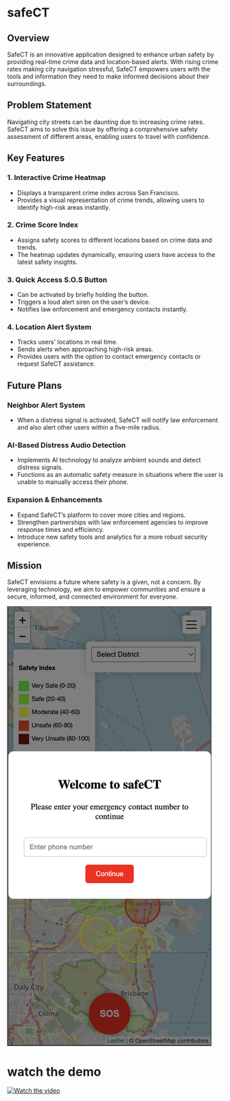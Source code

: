 # safeCT

## Overview
SafeCT is an innovative application designed to enhance urban safety by providing real-time crime data and location-based alerts. With rising crime rates making city navigation stressful, SafeCT empowers users with the tools and information they need to make informed decisions about their surroundings.

## Problem Statement
Navigating city streets can be daunting due to increasing crime rates. SafeCT aims to solve this issue by offering a comprehensive safety assessment of different areas, enabling users to travel with confidence.

## Key Features
### 1. **Interactive Crime Heatmap**
- Displays a transparent crime index across San Francisco.
- Provides a visual representation of crime trends, allowing users to identify high-risk areas instantly.

### 2. **Crime Score Index**
- Assigns safety scores to different locations based on crime data and trends.
- The heatmap updates dynamically, ensuring users have access to the latest safety insights.

### 3. **Quick Access S.O.S Button**
- Can be activated by briefly holding the button.
- Triggers a loud alert siren on the user’s device.
- Notifies law enforcement and emergency contacts instantly.

### 4. **Location Alert System**
- Tracks users' locations in real time.
- Sends alerts when approaching high-risk areas.
- Provides users with the option to contact emergency contacts or request SafeCT assistance.

## Future Plans
### **Neighbor Alert System**
- When a distress signal is activated, SafeCT will notify law enforcement and also alert other users within a five-mile radius.

### **AI-Based Distress Audio Detection**
- Implements AI technology to analyze ambient sounds and detect distress signals.
- Functions as an automatic safety measure in situations where the user is unable to manually access their phone.

### **Expansion & Enhancements**
- Expand SafeCT’s platform to cover more cities and regions.
- Strengthen partnerships with law enforcement agencies to improve response times and efficiency.
- Introduce new safety tools and analytics for a more robust security experience.

## Mission
SafeCT envisions a future where safety is a given, not a concern. By leveraging technology, we aim to empower communities and ensure a secure, informed, and connected environment for everyone.

![Alt Text](demo.png)


# watch the demo 
[![Watch the video](https://img.youtube.com/vi/ZH0DoSMiBto/0.jpg)](https://www.youtube.com/shorts/ZH0DoSMiBto)
